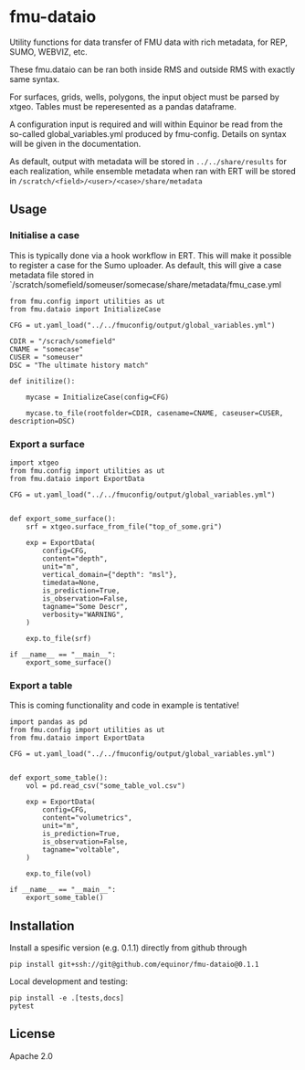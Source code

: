 # fmu-dataio
Utility functions for data transfer of FMU data with rich metadata, for REP,
SUMO, WEBVIZ, etc.

These fmu.dataio can be ran both inside RMS and outside RMS with exactly same syntax.

For surfaces, grids, wells, polygons, the input object must be parsed by
xtgeo. Tables must be reperesented as a pandas dataframe.

A configuration input is required and will within Equinor be read from the
so-called global_variables.yml produced by fmu-config. Details on syntax
will be given in the documentation.

As default, output with metadata will be stored in `../../share/results` for each
realization, while ensemble metadata when ran with ERT will be stored in
`/scratch/<field>/<user>/<case>/share/metadata`

## Usage

### Initialise a case

This is typically done via a hook workflow in ERT. This will make it possible to
register a case for the Sumo uploader. As default, this will give a case metadata
file stored in `/scratch/somefield/someuser/somecase/share/metadata/fmu_case.yml


```
from fmu.config import utilities as ut
from fmu.dataio import InitializeCase

CFG = ut.yaml_load("../../fmuconfig/output/global_variables.yml")

CDIR = "/scrach/somefield"
CNAME = "somecase"
CUSER = "someuser"
DSC = "The ultimate history match"

def initilize():

    mycase = InitializeCase(config=CFG)

    mycase.to_file(rootfolder=CDIR, casename=CNAME, caseuser=CUSER, description=DSC)

```

### Export a surface

```
import xtgeo
from fmu.config import utilities as ut
from fmu.dataio import ExportData

CFG = ut.yaml_load("../../fmuconfig/output/global_variables.yml")


def export_some_surface():
    srf = xtgeo.surface_from_file("top_of_some.gri")

    exp = ExportData(
        config=CFG,
        content="depth",
        unit="m",
        vertical_domain={"depth": "msl"},
        timedata=None,
        is_prediction=True,
        is_observation=False,
        tagname="Some Descr",
        verbosity="WARNING",
    )

    exp.to_file(srf)

if __name__ == "__main__":
    export_some_surface()

```


### Export a table

This is coming functionality and code in example is tentative!

```
import pandas as pd
from fmu.config import utilities as ut
from fmu.dataio import ExportData

CFG = ut.yaml_load("../../fmuconfig/output/global_variables.yml")


def export_some_table():
    vol = pd.read_csv("some_table_vol.csv")

    exp = ExportData(
        config=CFG,
        content="volumetrics",
        unit="m",
        is_prediction=True,
        is_observation=False,
        tagname="voltable",
    )

    exp.to_file(vol)

if __name__ == "__main__":
    export_some_table()

```


## Installation

Install a spesific version (e.g. 0.1.1) directly from github through

```
pip install git+ssh://git@github.com/equinor/fmu-dataio@0.1.1
```

Local development and testing:

```
pip install -e .[tests,docs]
pytest
```

## License
Apache 2.0
